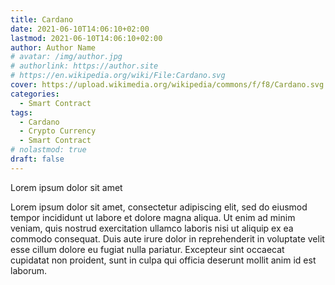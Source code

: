 ```yaml
---
title: Cardano
date: 2021-06-10T14:06:10+02:00
lastmod: 2021-06-10T14:06:10+02:00
author: Author Name
# avatar: /img/author.jpg
# authorlink: https://author.site
# https://en.wikipedia.org/wiki/File:Cardano.svg
cover: https://upload.wikimedia.org/wikipedia/commons/f/f8/Cardano.svg
categories:
  - Smart Contract
tags:
  - Cardano
  - Crypto Currency
  - Smart Contract
# nolastmod: true
draft: false
---
```


Lorem ipsum dolor sit amet


<!--more-->

Lorem ipsum dolor sit amet, consectetur adipiscing elit, sed do eiusmod tempor incididunt ut labore et dolore magna aliqua. Ut enim ad minim veniam, quis nostrud exercitation ullamco laboris nisi ut aliquip ex ea commodo consequat. Duis aute irure dolor in reprehenderit in voluptate velit esse cillum dolore eu fugiat nulla pariatur. Excepteur sint occaecat cupidatat non proident, sunt in culpa qui officia deserunt mollit anim id est laborum.

